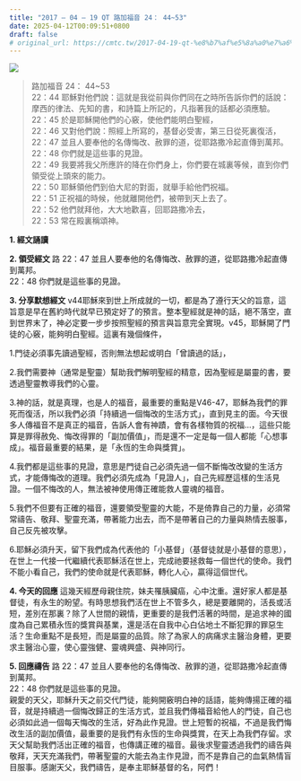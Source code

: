 ```yaml
---
title: "2017 – 04 – 19 QT 路加福音 24： 44~53"
date: 2025-04-12T00:09:51+0800
draft: false
# original_url: https://cmtc.tw/2017-04-19-qt-%e8%b7%af%e5%8a%a0%e7%a6%8f%e9%9f%b3-24%ef%bc%9a-4453
---
```


![](/images/qt.jpg)
> 路加福音 24： 44\~53  
> 22：44 耶穌對他們說：這就是我從前與你們同在之時所告訴你們的話說：摩西的律法、先知的書，和詩篇上所記的，凡指著我的話都必須應驗。  
> 22：45 於是耶穌開他們的心竅，使他們能明白聖經，  
> 22：46 又對他們說：照經上所寫的，基督必受害，第三日從死裏復活，  
> 22：47 並且人要奉他的名傳悔改、赦罪的道，從耶路撒冷起直傳到萬邦。  
> 22：48 你們就是這些事的見證。  
> 22：49 我要將我父所應許的降在你們身上，你們要在城裏等候，直到你們領受從上頭來的能力。  
> 22：50 耶穌領他們到伯大尼的對面，就舉手給他們祝福。  
> 22：51 正祝福的時候，他就離開他們，被帶到天上去了。  
> 22：52 他們就拜他，大大地歡喜，回耶路撒冷去，  
> 22：53 常在殿裏稱頌神。

**1. 經文誦讀**

**2. 領受經文**
路 22：47 並且人要奉他的名傳悔改、赦罪的道，從耶路撒冷起直傳到萬邦。  
22：48 你們就是這些事的見證。

**3. 分享默想經文**
v44耶穌來到世上所成就的一切，都是為了遵行天父的旨意，這旨意是早在舊約時代就早已預定好了的預言。整本聖經就是神的話，絕不落空，直到世界末了，神必定要一步步按照聖經的預言與旨意完全實現。v45，耶穌開了門徒的心竅，能夠明白聖經。這裏有幾個條件，

1.門徒必須事先讀過聖經，否則無法想起或明白「曾讀過的話」，

2.我們需要神（通常是聖靈）幫助我們解明聖經的精意，因為聖經是屬靈的書，要透過聖靈教導我們的心靈。

3.神的話，就是真理，也是人的福音，最重要的重點是V46-47，耶穌為我們的罪死而復活，所以我們必須「持續過一個悔改的生活方式」，直到見主的面。今天很多人傳福音不是真正的福音，告訴人會有神蹟，會有各樣物質的祝福…，這些只能算是罪得赦免、悔改得罪的「副加價值」，而是還不一定是每一個人都能「心想事成」。福音最重要的結果，是「永恆的生命與獎賞」。

4.我們都是這些事的見證，意思是門徒自己必須先過一個不斷悔改改變的生活方式，才能傳悔改的道理。我們必須先成為「見證人」，自己先經歷這樣的生活見證。一個不悔改的人，無法被神使用傳正確能救人靈魂的福音。

5.我們不但要有正確的福音，還要領受聖靈的大能，不是倚靠自己的力量，必須常常禱告、敬拜、聖靈充滿，帶著能力出去，而不是帶著自己的力量與熱情去服事，自己反先被攻擊。

6.耶穌必須升天，留下我們成為代表他的「小基督」（基督徒就是小基督的意思），在世上一代接一代繼續代表耶穌活在世上，完成祂要拯救每一個世代的使命。我們不能小看自己，我們的使命就是代表耶穌，轉化人心，贏得這個世代。

**4. 今天的回應**
這幾天經歷母親住院，妹夫罹胰臟癌，心中沈重。還好家人都是基督徒，有永生的盼望。有時思想我們活在世上不管多久，總是要離開的，活長或活短，差別在那裏？除了人世間的親情，更重要的是我們活著的時間，是追求神的國度為自己累積永恆的獎賞與基業，還是活在自我中心白佔地土不斷犯罪的罪惡生活？生命重點不是長短，而是屬靈的品質。除了為家人的病痛求主醫治身體，更要求主醫治心靈，使心靈強健、靈魂興盛、與神同行。

**5. 回應禱告**
路 22：47 並且人要奉他的名傳悔改、赦罪的道，從耶路撒冷起直傳到萬邦。  
22：48 你們就是這些事的見證。  
親愛的天父，耶穌升天之前交代門徒，能夠開竅明白神的話語，能夠傳揚正確的福音，就是持續過一個悔改歸正的生活方式，並且我們傳福音給他人的門徒，自己也必須如此過一個每天悔改的生活，好為此作見證。世上短暫的祝福，不過是我們悔改生活的副加價值，最重要的是我們有永恆的生命與獎賞，在天上為我們存留。求天父幫助我們活出正確的福音，也傳講正確的福音。最後求聖靈透過我們的禱告與敬拜，天天充滿我們，帶著聖靈的大能去為主作見證，而不是靠自己的血氣熱情盲目服事。感謝天父，我們禱告，是奉主耶穌基督的名，阿們！
